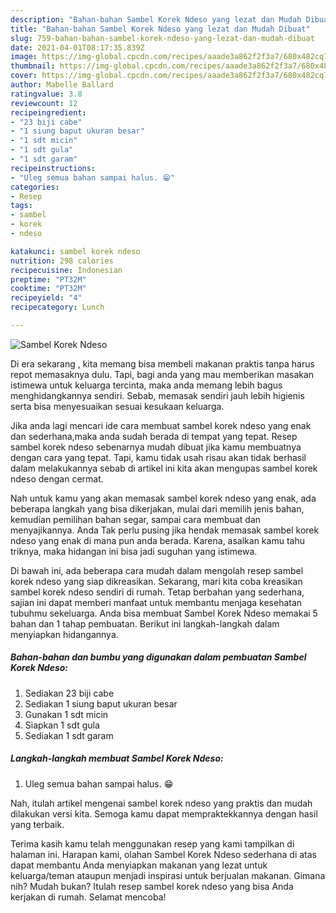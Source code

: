 ```yaml
---
description: "Bahan-bahan Sambel Korek Ndeso yang lezat dan Mudah Dibuat"
title: "Bahan-bahan Sambel Korek Ndeso yang lezat dan Mudah Dibuat"
slug: 759-bahan-bahan-sambel-korek-ndeso-yang-lezat-dan-mudah-dibuat
date: 2021-04-01T08:17:35.839Z
image: https://img-global.cpcdn.com/recipes/aaade3a862f2f3a7/680x482cq70/sambel-korek-ndeso-foto-resep-utama.jpg
thumbnail: https://img-global.cpcdn.com/recipes/aaade3a862f2f3a7/680x482cq70/sambel-korek-ndeso-foto-resep-utama.jpg
cover: https://img-global.cpcdn.com/recipes/aaade3a862f2f3a7/680x482cq70/sambel-korek-ndeso-foto-resep-utama.jpg
author: Mabelle Ballard
ratingvalue: 3.8
reviewcount: 12
recipeingredient:
- "23 biji cabe"
- "1 siung baput ukuran besar"
- "1 sdt micin"
- "1 sdt gula"
- "1 sdt garam"
recipeinstructions:
- "Uleg semua bahan sampai halus. 😁"
categories:
- Resep
tags:
- sambel
- korek
- ndeso

katakunci: sambel korek ndeso 
nutrition: 298 calories
recipecuisine: Indonesian
preptime: "PT32M"
cooktime: "PT32M"
recipeyield: "4"
recipecategory: Lunch

---
```



![Sambel Korek Ndeso](https://img-global.cpcdn.com/recipes/aaade3a862f2f3a7/680x482cq70/sambel-korek-ndeso-foto-resep-utama.jpg)

Di era  sekarang , kita memang bisa membeli makanan praktis tanpa harus repot memasaknya dulu. Tapi, bagi anda yang mau memberikan masakan istimewa untuk keluarga tercinta, maka anda memang lebih bagus menghidangkannya sendiri. Sebab, memasak sendiri jauh lebih higienis serta bisa menyesuaikan sesuai kesukaan keluarga.

Jika anda lagi mencari ide cara membuat sambel korek ndeso yang enak dan sederhana,maka anda sudah berada di tempat yang tepat. Resep sambel korek ndeso  sebenarnya mudah dibuat jika kamu membuatnya dengan cara yang tepat. Tapi, kamu tidak usah risau akan tidak berhasil dalam melakukannya 
sebab di artikel ini kita akan mengupas sambel korek ndeso dengan cermat.  



Nah untuk kamu yang akan memasak sambel korek ndeso yang enak, ada beberapa langkah yang bisa dikerjakan, mulai dari memilih jenis bahan, kemudian pemilihan bahan segar, sampai cara membuat dan menyajikannya. Anda Tak perlu pusing jika hendak memasak sambel korek ndeso yang enak di mana pun anda berada. Karena, asalkan kamu  tahu triknya, maka hidangan ini bisa jadi suguhan yang istimewa.

Di bawah ini, ada beberapa cara mudah dalam mengolah resep sambel korek ndeso yang siap dikreasikan. Sekarang, mari kita coba kreasikan sambel korek ndeso sendiri di rumah. Tetap berbahan yang sederhana, sajian ini dapat memberi manfaat untuk membantu menjaga kesehatan tubuhmu sekeluarga. Anda bisa membuat Sambel Korek Ndeso memakai 5 bahan dan 1 tahap pembuatan. Berikut ini langkah-langkah dalam menyiapkan hidangannya.

<!--inarticleads1-->

##### Bahan-bahan dan bumbu yang digunakan dalam pembuatan Sambel Korek Ndeso:

1. Sediakan 23 biji cabe
1. Sediakan 1 siung baput ukuran besar
1. Gunakan 1 sdt micin
1. Siapkan 1 sdt gula
1. Sediakan 1 sdt garam




<!--inarticleads2-->

##### Langkah-langkah membuat Sambel Korek Ndeso:

1. Uleg semua bahan sampai halus. 😁




Nah, itulah artikel mengenai  sambel korek ndeso  yang praktis dan mudah dilakukan versi kita. Semoga kamu dapat mempraktekkannya dengan hasil yang terbaik. 

Terima kasih kamu telah menggunakan resep yang kami tampilkan di halaman ini. Harapan kami, olahan  Sambel Korek Ndeso sederhana di atas dapat membantu Anda menyiapkan makanan yang lezat untuk keluarga/teman ataupun menjadi inspirasi untuk berjualan makanan. Gimana nih? Mudah bukan? Itulah resep sambel korek ndeso yang bisa Anda kerjakan di rumah. Selamat mencoba!

